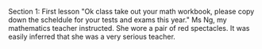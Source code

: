 Section 1: First lesson
"Ok class take out your math workbook, please copy down the scheldule for your tests and exams this year." Ms Ng, my mathematics teacher instructed. She wore a pair of red spectacles. It was easily inferred that she was a very serious teacher.
